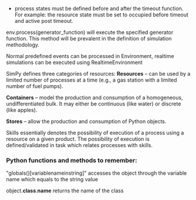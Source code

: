 - process states must be defined before and after the timeout function. 
    For example: the resource state must be set to occupied before timeout and active post timeout.

env.process(generator_function) will execute the specified generator function. This method will be prevalent in the definition of simulation methodology.

Normal predefined events can be processed in Environment, realtime simulations can be executed using RealtimeEnvironment

SimPy defines three categories of resources:
**Resources** – can be used by a limited number of processes at a time (e.g., a gas station with a limited number of fuel pumps).

**Containers** – model the production and consumption of a homogeneous, undifferentiated bulk. It may either be continuous (like water) or discrete (like apples).

**Stores** – allow the production and consumption of Python objects.

Skills essentially denotes the possibility of execution of a process using a resource on a given product. The possibility of execution is defined/validated in task which relates processes with skills.

### Python functions and methods to remember:
"globals()[variablenameinstring]" accesses the object through the variable name which equals to the string value

object.__class__.__name__ returns the name of the class